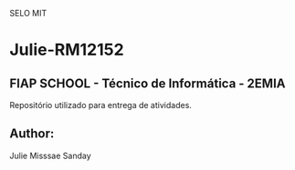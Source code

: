 SELO MIT

# Julie-RM12152
## FIAP SCHOOL - Técnico de Informática - 2EMIA
Repositório utilizado para entrega de atividades.
## Author: 
Julie Misssae Sanday
